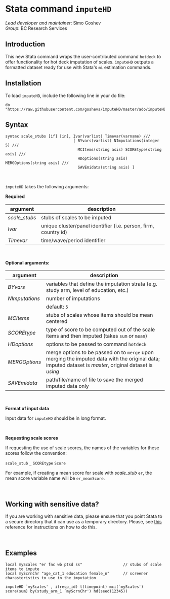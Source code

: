 Stata command `imputeHD`
===

*Lead developer and maintainer*: Simo Goshev  
*Group*: BC Research Services


Introduction
---

This new Stata command wraps the user-contributed command `hotdeck` to 
offer functionality for hot deck imputation of scales. `imputeHD`
outputs a formatted dataset ready for use with Stata's `mi` estimation
commands.



Installation
---

To load `imputeHD`, include the following line in your do file:

```
do "https://raw.githubusercontent.com/goshevs/imputeHD/master/ado/imputeHD.ado"
```


Syntax
---

```
syntax scale_stubs [if] [in], Ivar(varlist) Timevar(varname) /// 
                              [ BYvars(varlist) NImputations(integer 5) ///
                                MCItems(string asis) SCOREtype(string asis) /// 
                                HDoptions(string asis) MERGOptions(string asis) ///
                                SAVEmidata(string asis) ]
```

<br>

`imputeHD` takes the following arguments:

**Required**

| argument      | description            |
|---------------|------------------------|
| *scale_stubs* | stubs of scales to be imputed |
| *Ivar*        | unique cluster/panel identifier (i.e. person, firm, country id) |
| *Timevar*     | time/wave/period identifier |

<br>

**Optional arguments:**

| argument       | description            |
|----------------|------------------------|
| *BYvars*       | variables that define the imputation strata (e.g. study arm, level of education, etc.) |
| *NImputations* | number of imputations |
|                | default: `5` |
| *MCItems*      | stubs of scales whose items should be mean centered |
| *SCOREtype*    | type of score to be computed out of the scale items and then imputed (takes `sum` or `mean`) |
| *HDoptions*    | options to be passed to command `hotdeck` |
| *MERGOptions*  | merge options to be passed on to `merge` upon merging the imputed data with the original data; imputed dataset is *master*, original dataset is *using* |
| *SAVEmidata*   | path/file/name of file to save the merged imputed data only |

<br>

**Format of input data**

Input data for `imputeHD` should be in long format. 

<br>

**Requesting scale scores**

If requesting the use of scale scores, the names of the variables for these scores follow the convention:

`scale_stub` `_` `SCOREtype` `Score`

For example, if creating a mean score for scale with *scale_stub* `er`, the mean score 
variable name will be `er_meanScore`.

<br>

Working with sensitive data?
---

If you are working with sensitive data, please ensure that you point
Stata to a secure directory that it can use as a temporary directory.
Please, see
[this](https://www.stata.com/support/faqs/data-management/statatmp-environment-variable/)
reference for instructions on how to do this.

<br>

Examples
---

```	
local myScales "er fnc wb ptsd ss"                  // stubs of scale items to impute
local myScrnChr "age_cat_1 education female_n"      // screener charasteristics to use in the imputation

imputeHD `myScales' , i(resp_id) t(timepoint) mci(`myScales') score(sum) by(study_arm_1 `myScrnChr') hd(seed(12345))

 
```
